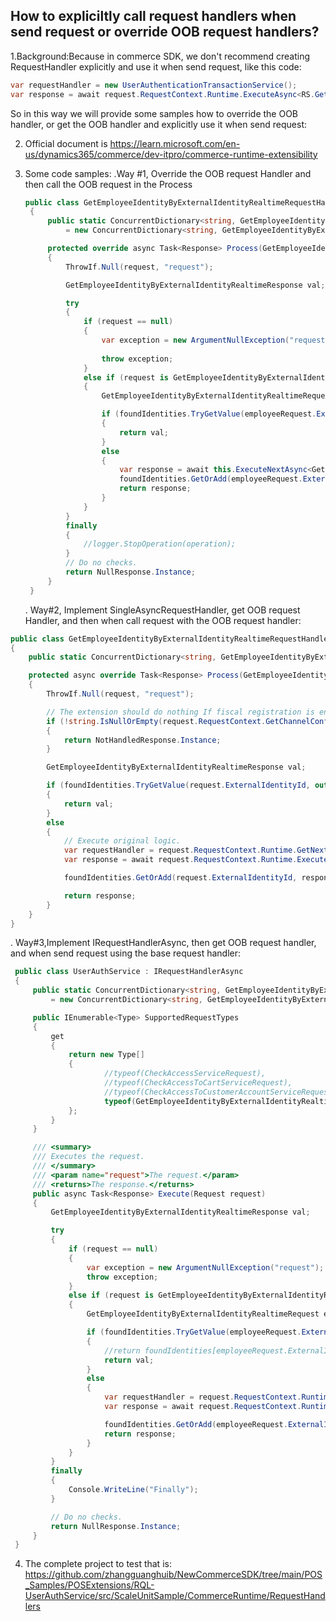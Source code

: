 ## How to expliciltly call request handlers when send request or override OOB request handlers?

1.Background:Because in commerce SDK, we don't recommend creating RequestHandler explicitly and use it when send request,  like this code:
```cs
var requestHandler = new UserAuthenticationTransactionService();
var response = await request.RequestContext.Runtime.ExecuteAsync<RS.GetEmployeeIdentityByExternalIdentityRealtimeResponse>(request, request.RequestContext, requestHandler).ConfigureAwait(false);
```
So in this way we will provide some samples how to override the OOB  handler, or get the OOB  handler and explicitly use it when send request:

2.  Official document is https://learn.microsoft.com/en-us/dynamics365/commerce/dev-itpro/commerce-runtime-extensibility
3. Some code samples:
   .Way #1,  Override the OOB request Handler and then call the OOB request in the Process
   ```cs
   public class GetEmployeeIdentityByExternalIdentityRealtimeRequestHandler : SingleAsyncRequestHandler<GetEmployeeIdentityByExternalIdentityRealtimeRequest>
    {
        public static ConcurrentDictionary<string, GetEmployeeIdentityByExternalIdentityRealtimeResponse> foundIdentities
            = new ConcurrentDictionary<string, GetEmployeeIdentityByExternalIdentityRealtimeResponse>();

        protected override async Task<Response> Process(GetEmployeeIdentityByExternalIdentityRealtimeRequest request)
        {
            ThrowIf.Null(request, "request");

            GetEmployeeIdentityByExternalIdentityRealtimeResponse val;

            try
            {
                if (request == null)
                {
                    var exception = new ArgumentNullException("request");
                   
                    throw exception;
                }
                else if (request is GetEmployeeIdentityByExternalIdentityRealtimeRequest)
                {
                    GetEmployeeIdentityByExternalIdentityRealtimeRequest employeeRequest = request as GetEmployeeIdentityByExternalIdentityRealtimeRequest;

                    if (foundIdentities.TryGetValue(employeeRequest.ExternalIdentityId, out val))
                    {    
                        return val;
                    }
                    else
                    {
                        var response = await this.ExecuteNextAsync<GetEmployeeIdentityByExternalIdentityRealtimeResponse>(request).ConfigureAwait(false);
                        foundIdentities.GetOrAdd(employeeRequest.ExternalIdentityId, response);
                        return response;
                    }
                }
            }
            finally
            {
                //logger.StopOperation(operation);
            }
            // Do no checks.
            return NullResponse.Instance;
        }
    }
   ```

   . Way#2, Implement SingleAsyncRequestHandler, get OOB  request Handler, and then when call request with the OOB  request handler:

  ```cs
  public class GetEmployeeIdentityByExternalIdentityRealtimeRequestHandlerV2 : SingleAsyncRequestHandler<GetEmployeeIdentityByExternalIdentityRealtimeRequest>
  {
      public static ConcurrentDictionary<string, GetEmployeeIdentityByExternalIdentityRealtimeResponse> foundIdentities = new ConcurrentDictionary<string, GetEmployeeIdentityByExternalIdentityRealtimeResponse>();
  
      protected async override Task<Response> Process(GetEmployeeIdentityByExternalIdentityRealtimeRequest request)
      {
          ThrowIf.Null(request, "request");
  
          // The extension should do nothing If fiscal registration is enabled and legacy extension were used to run registration process.
          if (!string.IsNullOrEmpty(request.RequestContext.GetChannelConfiguration().FiscalRegistrationProcessId))
          {
              return NotHandledResponse.Instance;
          }
  
          GetEmployeeIdentityByExternalIdentityRealtimeResponse val;
  
          if (foundIdentities.TryGetValue(request.ExternalIdentityId, out val))
          {
              return val;
          }
          else
          {
              // Execute original logic.
              var requestHandler = request.RequestContext.Runtime.GetNextAsyncRequestHandler(request.GetType(), this);
              var response = await request.RequestContext.Runtime.ExecuteAsync<GetEmployeeIdentityByExternalIdentityRealtimeResponse>(request, request.RequestContext, requestHandler, false).ConfigureAwait(false);
  
              foundIdentities.GetOrAdd(request.ExternalIdentityId, response);
  
              return response;
          }
      }
  }
  ```
. Way#3,Implement IRequestHandlerAsync,  then get OOB  request handler, and when send request using the base request handler:
```cs
 public class UserAuthService : IRequestHandlerAsync
 {
     public static ConcurrentDictionary<string, GetEmployeeIdentityByExternalIdentityRealtimeResponse> foundIdentities 
         = new ConcurrentDictionary<string, GetEmployeeIdentityByExternalIdentityRealtimeResponse>();

     public IEnumerable<Type> SupportedRequestTypes
     {
         get
         {
             return new Type[]
             {
                     //typeof(CheckAccessServiceRequest),
                     //typeof(CheckAccessToCartServiceRequest),
                     //typeof(CheckAccessToCustomerAccountServiceRequest),
                     typeof(GetEmployeeIdentityByExternalIdentityRealtimeRequest)
             };
         }
     }

     /// <summary>
     /// Executes the request.
     /// </summary>
     /// <param name="request">The request.</param>
     /// <returns>The response.</returns>
     public async Task<Response> Execute(Request request)
     {
         GetEmployeeIdentityByExternalIdentityRealtimeResponse val;

         try
         {
             if (request == null)
             {
                 var exception = new ArgumentNullException("request");
                 throw exception;
             }
             else if (request is GetEmployeeIdentityByExternalIdentityRealtimeRequest)
             {
                 GetEmployeeIdentityByExternalIdentityRealtimeRequest employeeRequest = request as GetEmployeeIdentityByExternalIdentityRealtimeRequest;

                 if (foundIdentities.TryGetValue(employeeRequest.ExternalIdentityId, out val))
                 {
                     //return foundIdentities[employeeRequest.ExternalIdentityId];
                     return val;
                 }
                 else
                 {
                     var requestHandler = request.RequestContext.Runtime.GetNextAsyncRequestHandler(request.GetType(), this);
                     var response = await request.RequestContext.Runtime.ExecuteAsync<GetEmployeeIdentityByExternalIdentityRealtimeResponse>(request, request.RequestContext, requestHandler, false).ConfigureAwait(false);

                     foundIdentities.GetOrAdd(employeeRequest.ExternalIdentityId, response);
                     return response;
                 }
             }
         }
         finally
         {
             Console.WriteLine("Finally");
         }

         // Do no checks.
         return NullResponse.Instance;
     }
 }
```

4.  The complete project to test that is:  https://github.com/zhangguanghuib/NewCommerceSDK/tree/main/POS_Samples/POSExtensions/RQL-UserAuthService/src/ScaleUnitSample/CommerceRuntime/RequestHandlers
